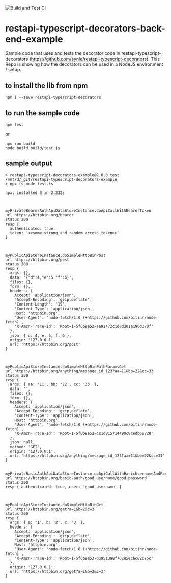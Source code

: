 ![Build and Test CI](https://github.com/synle/restapi-typescript-decorators-example/workflows/Build%20and%20Test%20CI/badge.svg)

# restapi-typescript-decorators-back-end-example
Sample code that uses and tests the decorator code in restapi-typescript-decorators (https://github.com/synle/restapi-typescript-decorators). This Repo is showing how the decorators can be used in a NodeJS environment / setup.

## to install the lib from npm
```
npm i --save restapi-typescript-decorators
```

## to run the sample code
```
npm test
```

or
```
npm run build
node build build/test.js
```

## sample output
```
> restapi-typescript-decorators-example@2.0.0 test /mnt/d/_git/restapi-typescript-decorators-example
> npx ts-node test.ts

npx: installed 8 in 2.232s



myPrivateBearerAuthApiDataStoreInstance.doApiCallWithBearerToken
url https://httpbin.org/bearer
status 200
resp {
  authenticated: true,
  token: '<<some_strong_and_random_access_token>>'
}



myPublicApiStoreInstance.doSimpleHttpBinPost
url https://httpbin.org/post
status 200
resp {
  args: {},
  data: '{"d":4,"e":5,"f":6}',
  files: {},
  form: {},
  headers: {
    Accept: 'application/json',
    'Accept-Encoding': 'gzip,deflate',
    'Content-Length': '19',
    'Content-Type': 'application/json',
    Host: 'httpbin.org',
    'User-Agent': 'node-fetch/1.0 (+https://github.com/bitinn/node-fetch)',
    'X-Amzn-Trace-Id': 'Root=1-5f0b9e52-ea92472c1d8d301a196d370f'
  },
  json: { d: 4, e: 5, f: 6 },
  origin: '127.0.0.1',
  url: 'https://httpbin.org/post'
}



myPublicApiStoreInstance.doSimpleHttpBinPathParamsGet
url https://httpbin.org/anything/message_id_123?aa=11&bb=22&cc=33
status 200
resp {
  args: { aa: '11', bb: '22', cc: '33' },
  data: '',
  files: {},
  form: {},
  headers: {
    Accept: 'application/json',
    'Accept-Encoding': 'gzip,deflate',
    'Content-Type': 'application/json',
    Host: 'httpbin.org',
    'User-Agent': 'node-fetch/1.0 (+https://github.com/bitinn/node-fetch)',
    'X-Amzn-Trace-Id': 'Root=1-5f0b9e52-cc1d815714490c8cedb68728'
  },
  json: null,
  method: 'GET',
  origin: '127.0.0.1',
  url: 'https://httpbin.org/anything/message_id_123?aa=11&bb=22&cc=33'
}


myPrivateBasicAuthApiDataStoreInstance.doApiCallWithBasicUsernameAndPassword
url https://httpbin.org/basic-auth/good_username/good_password
status 200
resp { authenticated: true, user: 'good_username' }



myPublicApiStoreInstance.doSimpleHttpBinGet
url https://httpbin.org/get?a=1&b=2&c=3
status 200
resp {
  args: { a: '1', b: '2', c: '3' },
  headers: {
    Accept: 'application/json',
    'Accept-Encoding': 'gzip,deflate',
    'Content-Type': 'application/json',
    Host: 'httpbin.org',
    'User-Agent': 'node-fetch/1.0 (+https://github.com/bitinn/node-fetch)',
    'X-Amzn-Trace-Id': 'Root=1-5f0b9e53-d3951398f702e5ecbc82675c'
  },
  origin: '127.0.0.1',
  url: 'https://httpbin.org/get?a=1&b=2&c=3'
}
```
